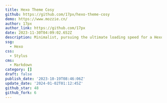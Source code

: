 ```yaml
---
title: Hexo Theme Cosy
github: https://github.com/17px/hexo-theme-cosy
demo: https://www.mozzie.cn/
author: 17px
author_link: https://github.com/17px
date: 2023-11-30T04:09:02.652Z
description: Minimalist, pursuing the ultimate loading speed for a Hexo theme，追求极致加载速度
ssg:
  - Hexo
css:
  - Stylus
cms:
  - Markdown
category: []
draft: false
publish_date: '2023-10-19T08:46:06Z'
update_date: '2024-01-02T01:12:45Z'
github_star: 48
github_fork: 6
---
```

